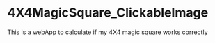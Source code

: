 # 4X4MagicSquare_ClickableImage
This is a webApp to calculate if my 4X4 magic square works correctly
